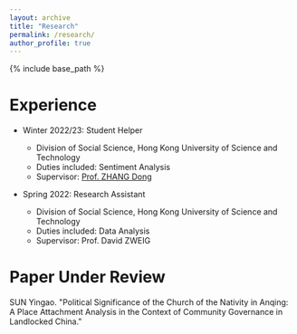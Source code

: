 ```yaml
---
layout: archive
title: "Research"
permalink: /research/
author_profile: true
---
```


{% include base_path %}

Experience
======
* Winter 2022/23: Student Helper
  * Division of Social Science, Hong Kong University of Science and Technology
  * Duties included: Sentiment Analysis
  * Supervisor: [Prof. ZHANG Dong](https://sites.google.com/site/poliscidongzhang)

* Spring 2022: Research Assistant
  * Division of Social Science, Hong Kong University of Science and Technology
  * Duties included: Data Analysis
  * Supervisor: Prof. David ZWEIG
 
Paper Under Review
======
SUN Yingao. "Political Significance of the Church of the Nativity in Anqing: A Place Attachment Analysis in the Context of Community Governance in Landlocked China."
